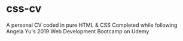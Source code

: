 # css-cv
A personal CV coded in pure HTML &amp; CSS
Completed while following Angela Yu's 2019 Web Development Bootcamp on Udemy
